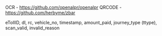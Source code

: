 OCR - https://github.com/openalpr/openalpr
QRCODE - https://github.com/herbyme/zbar

eTollID, dl, rc, vehicle_no, timestamp, amount_paid, journey_type (ttype), scan_valid, invalid_reason
